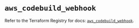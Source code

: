 # `aws_codebuild_webhook`

Refer to the Terraform Registry for docs: [`aws_codebuild_webhook`](https://registry.terraform.io/providers/hashicorp/aws/5.51.1/docs/resources/codebuild_webhook).
